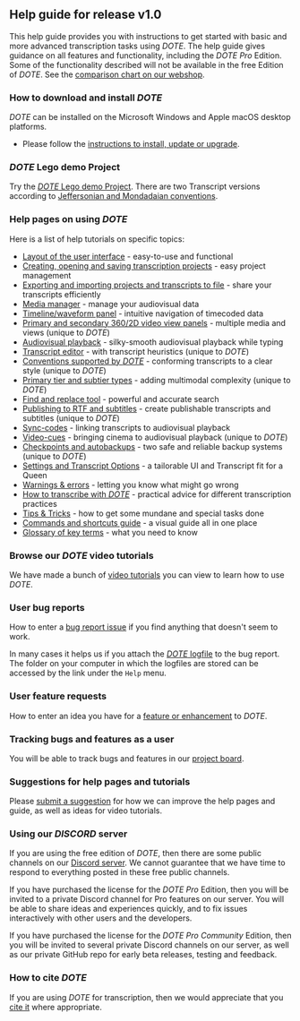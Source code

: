 ## Help guide for release v1.0

This help guide provides you with instructions to get started with basic and more advanced transcription tasks using _DOTE_.
The help guide gives guidance on all features and functionality, including the _DOTE Pro_ Edition.
Some of the functionality described will not be available in the free Edition of _DOTE_.
See the [comparison chart on our webshop](https://www.dote.aau.dk/license-compare#compare-detail).

### How to download and install _DOTE_

_DOTE_ can be installed on the Microsoft Windows and Apple macOS desktop platforms.

- Please follow the [instructions to install, update or upgrade](install.md).

### _DOTE_ Lego demo Project

Try the [_DOTE_ Lego demo Project](demo.md).
There are two Transcript versions according to [Jeffersonian and Mondadaian conventions](conventions.md).

### Help pages on using _DOTE_

Here is a list of help tutorials on specific topics:

- [Layout of the user interface](ui.md) - easy-to-use and functional
- [Creating, opening and saving transcription projects](projects.md) - easy project management
- [Exporting and importing projects and transcripts to file](import.md) - share your transcripts efficiently
- [Media manager](media.md) - manage your audiovisual data
- [Timeline/waveform panel](timeline.md) - intuitive navigation of timecoded data
- [Primary and secondary 360/2D video view panels](video.md) - multiple media and views (unique to _DOTE_)
- [Audiovisual playback](play.md) - silky-smooth audiovisual playback while typing
- [Transcript editor](transcript.md) - with transcript heuristics (unique to _DOTE_)
- [Conventions supported by _DOTE_](conventions.md) - conforming transcripts to a clear style (unique to _DOTE_)
- [Primary tier and subtier types](tiers.md) - adding multimodal complexity (unique to _DOTE_)
- [Find and replace tool](find.md) - powerful and accurate search
- [Publishing to RTF and subtitles](export.md) - create publishable transcripts and subtitles (unique to _DOTE_)
- [Sync-codes](sync-code.md) - linking transcripts to audiovisual playback
- [Video-cues](cues.md) - bringing cinema to audiovisual playback (unique to _DOTE_)
- [Checkpoints and autobackups](versioncontrol.md) - two safe and reliable backup systems (unique to _DOTE_)
- [Settings and Transcript Options](settings.md) - a tailorable UI and Transcript fit for a Queen
- [Warnings & errors](errors.md) - letting you know what might go wrong
- [How to transcribe with _DOTE_](howto.md) - practical advice for different transcription practices
- [Tips & Tricks](tips.md) - how to get some mundane and special tasks done
- [Commands and shortcuts guide](commands.md) - a visual guide all in one place
- [Glossary of key terms](glossary.md) - what you need to know

### Browse our _DOTE_ video tutorials <a id='tutorials'></a>

We have made a bunch of [video tutorials](tutorials.md) you can view to learn how to use _DOTE_.

### User bug reports

How to enter a [bug report issue](https://github.com/BigSoftVideo/DOTE/issues/new/choose) if you find anything that doesn't seem to work.

In many cases it helps us if you attach the [_DOTE_ logfile](logfile.md) to the bug report.
The folder on your computer in which the logfiles are stored can be accessed by the link under the `Help` menu.

### User feature requests

How to enter an idea you have for a [feature or enhancement](https://github.com/BigSoftVideo/DOTE/issues/new/choose) to _DOTE_.

### Tracking bugs and features as a user

You will be able to track bugs and features in our [project board](https://github.com/BigSoftVideo/DOTE/projects/1).

### Suggestions for help pages and tutorials

Please [submit a suggestion](https://github.com/BigSoftVideo/DOTE/issues/new/choose) for how we can improve the help pages and guide, as well as ideas for video tutorials.

### Using our _DISCORD_ server

If you are using the free edition of _DOTE_, then there are some public channels on our [Discord server](https://discord.gg/8BmuHP7xh4).
We cannot guarantee that we have time to respond to everything posted in these free public channels.

If you have purchased the license for the _DOTE Pro_ Edition, then you will be invited to a private Discord channel for Pro features on our server.
You will be able to share ideas and experiences quickly, and to fix issues interactively with other users and the developers.

If you have purchased the license for the _DOTE Pro Community_ Edition, then you will be invited to several private Discord channels on our server, as well as our private GitHub repo for early beta releases, testing and feedback.

### How to cite _DOTE_

If you are using _DOTE_ for transcription, then we would appreciate that you [cite it](citeDOTE.md) where appropriate.
